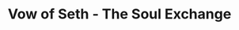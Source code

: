 ---
title: "Vow of Seth - The Soul Exchange"
description: "Music Video"
repo: "#" # delete this line if you want blog-like posts for projects
tags: ["go", "golang", "hugo"]
weight: 1
draft: false
clip: /videos/VowofSeth
id: vowofseth
---